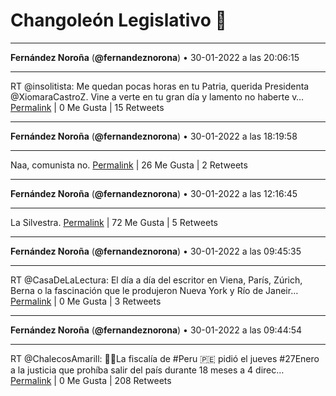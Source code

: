 # Changoleón Legislativo 🙈
*****
**Fernández Noroña** (**@fernandeznorona**) • 30-01-2022 a las 20:06:15
*****
RT @insolitista: Me quedan pocas horas en tu Patria, querida Presidenta @XiomaraCastroZ. Vine a verte en tu gran día y lamento no haberte v…
[Permalink](https://twitter.com/fernandeznorona/status/1488000651544125444) | 0 Me Gusta | 15 Retweets
*****
**Fernández Noroña** (**@fernandeznorona**) • 30-01-2022 a las 18:19:58
*****
Naa, comunista no.
[Permalink](https://twitter.com/fernandeznorona/status/1487973901690884097) | 26 Me Gusta | 2 Retweets
*****
**Fernández Noroña** (**@fernandeznorona**) • 30-01-2022 a las 12:16:45
*****
La Silvestra.
[Permalink](https://twitter.com/fernandeznorona/status/1487882499250393090) | 72 Me Gusta | 5 Retweets
*****
**Fernández Noroña** (**@fernandeznorona**) • 30-01-2022 a las 09:45:35
*****
RT @CasaDeLaLectura: El día a día del escritor en Viena, París, Zúrich, Berna o la fascinación que le produjeron Nueva York y Río de Janeir…
[Permalink](https://twitter.com/fernandeznorona/status/1487844454245572614) | 0 Me Gusta | 3 Retweets
*****
**Fernández Noroña** (**@fernandeznorona**) • 30-01-2022 a las 09:44:54
*****
RT @ChalecosAmarill: 🎥🛑La fiscalía de #Peru 🇵🇪 pidió el jueves #27Enero a la justicia que prohíba salir del país durante 18 meses a 4 direc…
[Permalink](https://twitter.com/fernandeznorona/status/1487844283893915655) | 0 Me Gusta | 208 Retweets